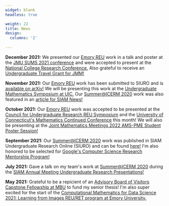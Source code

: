 ```yaml
---
widget: blank
headless: true

weight: 22
title: News
design:
  columns: '2'
  
---
```

**December 2021:** We presented our [Emory REU](http://www.mathcs.emory.edu/site/scicomp/REURET/) work in a talk and poster at the [JMU SUMS 2021 conference](https://www.jmu.edu/mathstat/sums/index.shtml) and were accepted to present at the [National College Research Conference.](https://www.hcura.org/about-ncrc) Also grateful to receive an [Undergraduate Travel Grant for JMM!](http://www.ams.org/programs/travel-grants/undergrad-tg)

**November 2021:** Our [Emory REU](http://www.mathcs.emory.edu/site/scicomp/REURET/) work has been submitted to SIURO and is [available on arXiv!](https://arxiv.org/abs/2111.00587) We will be presenting this work at the [Undergraduate Mathematics Symposium at UIC.](https://homepages.math.uic.edu/ums/) Our [Summer@ICERM 2020](https://icerm.brown.edu/summerug/2020/) work was also featured in an [article for SIAM News!](https://sinews.siam.org/Details-Page/a-modified-watermarking-scheme-based-on-the-singular-value-decomposition)

**October 2021:** Our [Emory REU](http://www.mathcs.emory.edu/site/scicomp/REURET/) work was accepted to be presented at the [Council for Undergraduate Research REU Symposium](https://www.cur.org/what/events/students/reu/reu_symposium_2021/) and the [University of Connecticut's Mathematics Continued Conference](https://mcc.math.uconn.edu/abstracts/) this month! We will also be presenting at the [Joint Mathematics Meetings 2022 AMS-PME Student Poster Session!](https://www.jointmathematicsmeetings.org/meetings/national/jmm2022/2268_posters) 

**September 2021:** Our [Summer@ICERM 2020](https://icerm.brown.edu/summerug/2020/) work was published in SIAM Undergraduate Research Online (SIURO) and can be found [here!](https://www.siam.org/Portals/0/Documents/S141166PDF.pdf?ver=2021-09-23-070730-093) I'm also honored to be selected for [Google's Computer Science Research Mentorship Program!](https://research.google/outreach/csrmp/)

**July 2021:** Gave a talk on my team's work at [Summer@ICERM 2020](https://icerm.brown.edu/summerug/2020/) during the [SIAM Annual Meeting Undergraduate Research Presentations!](https://meetings.siam.org/sess/dsp_programsess.cfm?SESSIONCODE=72454&_ga=2.67741394.2145847893.1636412397-1332685511.1599444745) 

**May 2021:** Grateful to be a repicient of an [Advisory Board of Visitors Capstone Fellowship at MBU](https://marybaldwin.edu/news/2021/05/10/capstone-festival-celebrates-the-research-process/) to fund my senior thesis! I'm also super excited for the start of the [Computational Mathematics for Data Science 2021: Learning from Images REU/RET program at Emory University.](http://www.mathcs.emory.edu/site/scicomp/REURET/)
